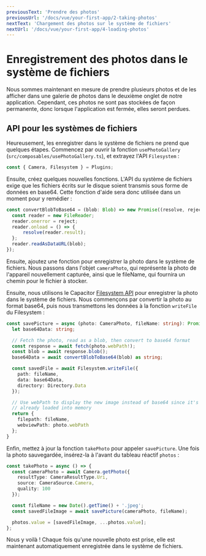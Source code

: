 ```yaml
---
previousText: 'Prendre des photos'
previousUrl: '/docs/vue/your-first-app/2-taking-photos'
nextText: 'Chargement des photos sur le système de fichiers'
nextUrl: '/docs/vue/your-first-app/4-loading-photos'
---
```


# Enregistrement des photos dans le système de fichiers

Nous sommes maintenant en mesure de prendre plusieurs photos et de les afficher dans une galerie de photos dans le deuxième onglet de notre application. Cependant, ces photos ne sont pas stockées de façon permanente, donc lorsque l'application est fermée, elles seront perdues.

## API pour les systèmes de fichiers

Heureusement, les enregistrer dans le système de fichiers ne prend que quelques étapes. Commencez par ouvrir la fonction `usePhotoGallery` (`src/composables/usePhotoGallery.ts`), et extrayez l'API `Filesystem` :

```typescript
const { Camera, Filesystem } = Plugins;
```

Ensuite, créez quelques nouvelles fonctions. L'API du système de fichiers exige que les fichiers écrits sur le disque soient transmis sous forme de données en base64. Cette fonction d'aide sera donc utilisée dans un moment pour y remédier :

```typescript
const convertBlobToBase64 = (blob: Blob) => new Promise((resolve, reject) => {
  const reader = new FileReader;
  reader.onerror = reject;
  reader.onload = () => {
      resolve(reader.result);
  };
  reader.readAsDataURL(blob);
});
```

Ensuite, ajoutez une fonction pour enregistrer la photo dans le système de fichiers. Nous passons dans l'objet `cameraPhoto`, qui représente la photo de l'appareil nouvellement capturée, ainsi que le fileName, qui fournira un chemin pour le fichier à stocker.

Ensuite, nous utilisons le Capacitor [Filesystem API](https://capacitor.ionicframework.com/docs/apis/filesystem) pour enregistrer la photo dans le système de fichiers. Nous commençons par convertir la photo au format base64, puis nous transmettons les données à la fonction `writeFile` du Filesystem :

```typescript
const savePicture = async (photo: CameraPhoto, fileName: string): Promise<Photo> => {
  let base64Data: string;

  // Fetch the photo, read as a blob, then convert to base64 format
  const response = await fetch(photo.webPath!);
  const blob = await response.blob();
  base64Data = await convertBlobToBase64(blob) as string;

  const savedFile = await Filesystem.writeFile({
    path: fileName,
    data: base64Data,
    directory: Directory.Data
  });

  // Use webPath to display the new image instead of base64 since it's
  // already loaded into memory
  return {
    filepath: fileName,
    webviewPath: photo.webPath
  };
}
```

Enfin, mettez à jour la fonction `takePhoto` pour appeler `savePicture`. Une fois la photo sauvegardée, insérez-la à l'avant du tableau réactif `photos` :

```typescript
const takePhoto = async () => {
  const cameraPhoto = await Camera.getPhoto({
    resultType: CameraResultType.Uri,
    source: CameraSource.Camera,
    quality: 100
  });

  const fileName = new Date().getTime() + '.jpeg';
  const savedFileImage = await savePicture(cameraPhoto, fileName);

  photos.value = [savedFileImage, ...photos.value];
};
```

Nous y voilà ! Chaque fois qu'une nouvelle photo est prise, elle est maintenant automatiquement enregistrée dans le système de fichiers.
